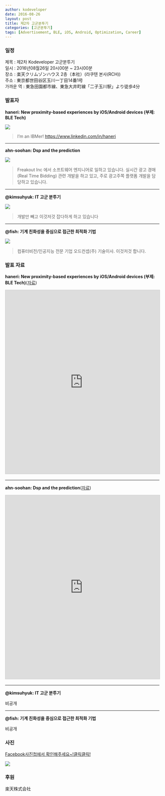 ```yaml
---
author: kodeveloper
date: 2016-08-26
layout: post
title: 제2차 고군분투기
categories: [고군분투기]
tags: [Advertisement, BLE, iOS, Android, Optimization, Career]
---
```


### 일정

제목 : 제2차 Kodeveloper 고군분투기  
일시 : 2016년08월26일 20시00분 ~ 23시00분  
장소 : 楽天クリムゾンハウス 2층（本社）(라쿠텐 본사(RCH))  
주소 : 東京都世田谷区玉川一丁目14番1号  
가까운 역 : 東急田園都市線、東急大井町線「二子玉川駅」より徒歩4分  

### 발표자

**haneri: New proximity-based experiences by iOS/Android devices (부제: BLE Tech)**

![](/img/struggle/2/haneri.jpg)

>I’m an IBMer! https://www.linkedin.com/in/haneri

---

**ahn-soohan: Dsp and the prediction**

![](/img/struggle/2/ahn-soohan.jpg)

>Freakout Inc 에서 소프트웨어 엔지니어로 일하고 있습니다. 실시간 광고 경매(Real Time Bidding) 관련 개발을 하고 있고, 주로 광고주쪽 플랫폼 개발을 담당하고 있습니다.

---

**@kimsuhyuk: IT 고군 분투기**

![](/img/struggle/2/kimsuhyuk.jpg)

>개발만 빼고 이것저것 잡다하게 하고 있습니다

---

**@fish: 기계 친화성을 중심으로 접근한 최적화 기법**

![](/img/struggle/2/fish.jpg)

>컴퓨터비전/인공지능 전문 기업 오드컨셉(주) 기술이사. 이것저것 합니다.

### 발표 자료

**haneri: New proximity-based experiences by iOS/Android devices (부제: BLE Tech)**([자료](https://www.slideshare.net/byallie/new-proximity-based-experiences-by-iosandroid-devices/1))

<iframe src="https://www.slideshare.net/slideshow/embed_code/key/4uLlqlWG0Rr6OT" width="700" height="600" frameborder="0" marginwidth="0" marginheight="0" scrolling="no" style="border:1px solid #CCC; border-width:1px; margin-bottom:5px; max-width: 100%;" allowfullscreen> </iframe>

---

**ahn-soohan: Dsp and the prediction**([자료](https://www.slideshare.net/SoohanAhn/dsp-and-the-prediction-65378710))

<iframe src="https://www.slideshare.net/slideshow/embed_code/key/4jCbFWjigkQF7F" width="700" height="600" frameborder="0" marginwidth="0" marginheight="0" scrolling="no" style="border:1px solid #CCC; border-width:1px; margin-bottom:5px; max-width: 100%;" allowfullscreen> </iframe>

---

**@kimsuhyuk: IT 고군 분투기**

비공개

---

**@fish: 기계 친화성을 중심으로 접근한 최적화 기법**

비공개

### 사진

[Facebook사진첩에서 확인해주세요~!클릭클릭!](https://www.facebook.com/media/set/?set=oa.1776806099230794&type=3)

![](/img/struggle/2/everyone.jpg)

### 후원

楽天株式会社
